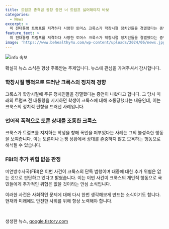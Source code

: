 ```yaml
---
title: 트럼프 총격범 동창 증언 너 트럼프 싫어해야지 바보
categories:
  - News
excerpt: >
  미 전대통령 트럼프를 저격하다 사망한 토머스 크룩스가 학창시절 정치인들을 경멸했다는 증언이 나왔다. 동급생은 트럼프를 지지한다는 이유로 크룩스로부터 조롱을 받았다고 말했으며, 크룩스는 자신의 관심사에 대해 오만한 어조로 말하며 주변을 경멸했다고 전해졌다. 크룩스는 지난 13일 트럼프를 겨냥해 반자동 소총으로 총격을 가하다가 사망했으며, FBI는 그의 단독 범행으로 추가 위협은 없다고 전했다.
feature_text: >
  미 전대통령 트럼프를 저격하다 사망한 토머스 크룩스가 학창시절 정치인들을 경멸했다는 증언이 나왔다. 동급생은 트럼프를 지지한다는 이유로 크룩스로부터 조롱을 받았다고 말했으며, 크룩스는 자신의 관심사에 대해 오만한 어조로 말하며 주변을 경멸했다고 전해졌다. 크룩스는 지난 13일 트럼프를 겨냥해 반자동 소총으로 총격을 가하다가 사망했으며, FBI는 그의 단독 범행으로 추가 위협은 없다고 전했다.
image: 'https://www.behealthy4u.com/wp-content/uploads/2024/06/news.jpg'
---
```


<p><img src="https://www.behealthy4u.com/wp-content/uploads/2024/06/news.jpg" alt="info 속보" /></p>

<p>확실히 뉴스 소식은 항상 주목받는 주제입니다. 뉴스에 관심을 가져주셔서 감사합니다.</p>

<h3>학창시절 행적으로 드러난 크룩스의 정치적 경향</h3>

<p>크룩스가 학창시절에 주류 정치인들을 경멸했다는 증언이 나왔다고 합니다. 그 당시 미래의 트럼프 전 대통령을 지지하던 학생이 크룩스에 대해 조롱당했다는 내용인데, 이는 크룩스의 정치적 편향을 드러낸 사례입니다.</p>

<h3>언어적 폭력으로 토론 상대를 조롱한 크룩스</h3>

<p>크룩스가 트럼프를 지지하는 학생을 향해 폭언을 퍼부었다는 사례는 그의 불성숙한 행동을 보여줍니다. 이는 토론이나 논쟁 상황에서 상대를 존중하지 않고 모욕하는 행동으로 해석될 수 있습니다.</p>

<h3>FBI의 추가 위협 없음 판정</h3>

<p>미연방수사국(FBI)은 이번 사건이 크룩스의 단독 범행이며 대중에 대한 추가 위협은 없는 것으로 판단하고 있다고 밝혔습니다. 이는 이번 사건이 크룩스의 개인적 행동으로 국민들에게 추가적인 위협은 없을 것이라는 안심 소식입니다.</p>

<p>이러한 사건은 사회적인 문제에 대해 다시 한번 생각해보게 만드는 소식이기도 합니다. 현재와 미래에도 안전한 사회를 위해 항상 노력해야 합니다.</p>

<p data-ke-size="size16">&nbsp;</p>
생생한 뉴스, <a href="https://qoogle.tistory.com" rel="dofollow">qoogle.tistory.com</a>


